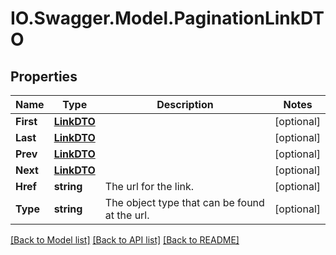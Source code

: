 # IO.Swagger.Model.PaginationLinkDTO
## Properties

Name | Type | Description | Notes
------------ | ------------- | ------------- | -------------
**First** | [**LinkDTO**](LinkDTO.md) |  | [optional] 
**Last** | [**LinkDTO**](LinkDTO.md) |  | [optional] 
**Prev** | [**LinkDTO**](LinkDTO.md) |  | [optional] 
**Next** | [**LinkDTO**](LinkDTO.md) |  | [optional] 
**Href** | **string** | The url for the link. | [optional] 
**Type** | **string** | The object type that can be found at the url. | [optional] 

[[Back to Model list]](../README.md#documentation-for-models) [[Back to API list]](../README.md#documentation-for-api-endpoints) [[Back to README]](../README.md)

